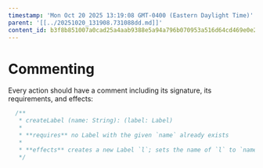 ```yaml
---
timestamp: 'Mon Oct 20 2025 13:19:08 GMT-0400 (Eastern Daylight Time)'
parent: '[[../20251020_131908.731088dd.md]]'
content_id: b3f8b851007a0cad25a4aab9388e5a94a796b070953a516d64cd469e0e25bb98
---
```


# Commenting

Every action should have a comment including its signature, its requirements, and effects:

```typescript
  /**
   * createLabel (name: String): (label: Label)
   *
   * **requires** no Label with the given `name` already exists
   *
   * **effects** creates a new Label `l`; sets the name of `l` to `name`; returns `l` as `label`
   */
```
